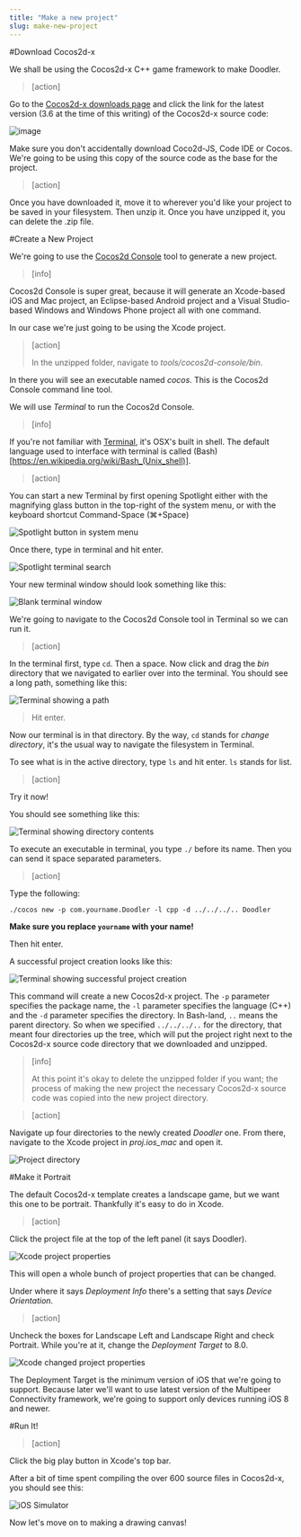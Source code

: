 ```yaml
---
title: "Make a new project"
slug: make-new-project
---     
```


#Download Cocos2d-x

We shall be using the Cocos2d-x C++ game framework to make Doodler.

> [action]
> 
Go to the [Cocos2d-x downloads page](http://www.cocos2d-x.org/download) and click the link for the latest version (3.6 at the time of this writing) of the Cocos2d-x source code:

![image](sourceDownload.png)

Make sure you don't accidentally download Coco2d-JS, Code IDE or Cocos. We're going to be using this copy of the source code as the base for the project.

> [action]
> 
Once you have downloaded it, move it to wherever you'd like your project to be saved in your filesystem. Then unzip it. Once you have unzipped it, you can delete the .zip file.


#Create a New Project

We're going to use the [Cocos2d Console](http://www.cocos2d-x.org/wiki/Cocos2d-console) tool to generate a new project.

> [info]
> 
Cocos2d Console is super great, because it will generate an Xcode-based iOS and Mac project, an Eclipse-based Android project and a Visual Studio-based Windows and Windows Phone project all with one command.
>
In our case we're just going to be using the Xcode project.

<!--block seperator-->

> [action]
> 
> In the unzipped folder, navigate to *tools/cocos2d-console/bin*. 

In there you will see an executable named *cocos*. This is the Cocos2d Console command line tool.

We will use *Terminal* to run the Cocos2d Console.

> [info]
> 
If you're not familiar with [Terminal](https://en.wikipedia.org/wiki/Terminal_(OS_X)), it's OSX's built in shell. The default language used to interface with terminal is called (Bash)[https://en.wikipedia.org/wiki/Bash_(Unix_shell)].

<!--block seperator-->

> [action]
> 
You can start a new Terminal by first opening Spotlight either with the magnifying glass button in the top-right of the system menu, or with the keyboard shortcut Command-Space (⌘+Space)
>
![Spotlight button in system menu](spotlightButton.png)
>
Once there, type in terminal and hit enter.
>
![Spotlight terminal search](spotlightTerminal.png)

Your new terminal window should look something like this:

![Blank terminal window](newTerminal.png)

We're going to navigate to the Cocos2d Console tool in Terminal so we can run it.

> [action]
> 
In the terminal first, type `cd`. Then a space. Now click and drag the *bin* directory that we navigated to earlier over into the terminal. You should see a long path, something like this:
>
![Terminal showing a path](terminalCDPath.png)
>
> Hit enter.


Now our terminal is in that directory. By the way, `cd` stands for *change directory*, it's the usual way to navigate the filesystem in Terminal.

To see what is in the active directory, type `ls` and hit enter. `ls` stands for list.

> [action]
> 
Try it now!

You should see something like this:

![Terminal showing directory contents](terminalLS.png)

To execute an executable in terminal, you type `./` before its name. Then you can send it space separated parameters.

> [action]
> 
Type the following:
>
	./cocos new -p com.yourname.Doodler -l cpp -d ../../../.. Doodler
>
**Make sure you replace `yourname` with your name!**
>
Then hit enter.

A successful project creation looks like this:

![Terminal showing successful project creation](terminalCreateProject.png)

This command will create a new Cocos2d-x project. The `-p` parameter specifies the package name, the `-l` parameter specifies the language (C++) and the `-d` parameter specifies the directory.  In Bash-land, `..` means the parent directory. So when we specified `../../../..` for the directory, that meant four directories up the tree, which will put the project right next to the Cocos2d-x source code directory that we downloaded and unzipped.

> [info]
> 
> At this point it's okay to delete the unzipped folder if you want; the process of making the new project the necessary Cocos2d-x source code was copied into the new project directory.

<!--block seperator-->

> [action]
> 
Navigate up four directories to the newly created *Doodler* one. From there, navigate to the Xcode project in *proj.ios_mac* and open it.
>
![Project directory](projectDirectory.png)

#Make it Portrait

The default Cocos2d-x template creates a landscape game, but we want this one to be portrait. Thankfully it's easy to do in Xcode.

> [action]
> 
Click the project file at the top of the left panel (it says Doodler).
>
![Xcode project properties](projectProperties.png)

This will open a whole bunch of project properties that can be changed.

Under where it says *Deployment Info* there's a setting that says *Device Orientation*.

> [action]
> 
Uncheck the boxes for Landscape Left and Landscape Right and check Portrait. While you're at it, change the *Deployment Target* to 8.0.
>
![Xcode changed project properties](changedProperties.png)

The Deployment Target is the minimum version of iOS that we're going to support. Because later we'll want to use latest version of the Multipeer Connectivity framework, we're going to support only devices running iOS 8 and newer.

#Run It!

> [action]
> 
Click the big play button in Xcode's top bar. 

After a bit of time spent compiling the over 600 source files in Cocos2d-x, you should see this:

![iOS Simulator](firstRun.png)

Now let's move on to making a drawing canvas!